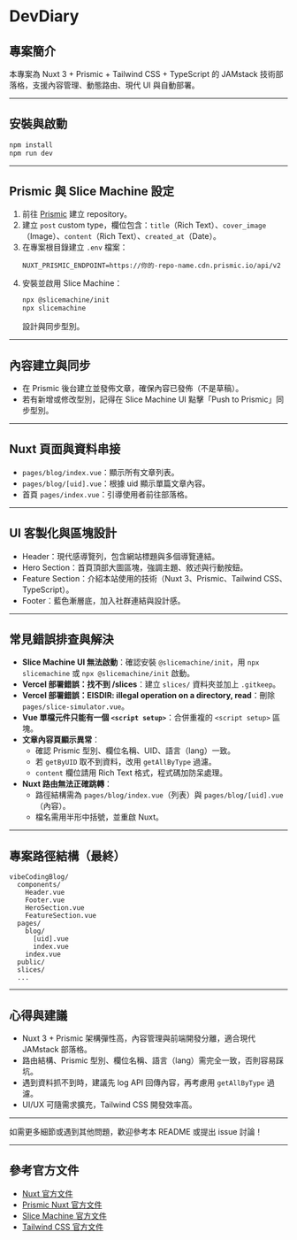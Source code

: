 # DevDiary

## 專案簡介

本專案為 Nuxt 3 + Prismic + Tailwind CSS + TypeScript 的 JAMstack 技術部落格，支援內容管理、動態路由、現代 UI 與自動部署。

---

## 安裝與啟動

```bash
npm install
npm run dev
```

---

## Prismic 與 Slice Machine 設定

1. 前往 [Prismic](https://prismic.io/) 建立 repository。
2. 建立 `post` custom type，欄位包含：`title`（Rich Text）、`cover_image`（Image）、`content`（Rich Text）、`created_at`（Date）。
3. 在專案根目錄建立 `.env` 檔案：
   ```
   NUXT_PRISMIC_ENDPOINT=https://你的-repo-name.cdn.prismic.io/api/v2
   ```
4. 安裝並啟用 Slice Machine：
   ```bash
   npx @slicemachine/init
   npx slicemachine
   ```
   設計與同步型別。

---

## 內容建立與同步

- 在 Prismic 後台建立並發佈文章，確保內容已發佈（不是草稿）。
- 若有新增或修改型別，記得在 Slice Machine UI 點擊「Push to Prismic」同步型別。

---

## Nuxt 頁面與資料串接

- `pages/blog/index.vue`：顯示所有文章列表。
- `pages/blog/[uid].vue`：根據 uid 顯示單篇文章內容。
- 首頁 `pages/index.vue`：引導使用者前往部落格。

---

## UI 客製化與區塊設計

- Header：現代感導覽列，包含網站標題與多個導覽連結。
- Hero Section：首頁頂部大圖區塊，強調主題、敘述與行動按鈕。
- Feature Section：介紹本站使用的技術（Nuxt 3、Prismic、Tailwind CSS、TypeScript）。
- Footer：藍色漸層底，加入社群連結與設計感。

---

## 常見錯誤排查與解決

- **Slice Machine UI 無法啟動**：確認安裝 `@slicemachine/init`，用 `npx slicemachine` 或 `npx @slicemachine/init` 啟動。
- **Vercel 部署錯誤：找不到 /slices**：建立 `slices/` 資料夾並加上 `.gitkeep`。
- **Vercel 部署錯誤：EISDIR: illegal operation on a directory, read**：刪除 `pages/slice-simulator.vue`。
- **Vue 單檔元件只能有一個 `<script setup>`**：合併重複的 `<script setup>` 區塊。
- **文章內容頁顯示異常**：
  - 確認 Prismic 型別、欄位名稱、UID、語言（lang）一致。
  - 若 `getByUID` 取不到資料，改用 `getAllByType` 過濾。
  - `content` 欄位請用 Rich Text 格式，程式碼加防呆處理。
- **Nuxt 路由無法正確跳轉**：
  - 路徑結構需為 `pages/blog/index.vue`（列表）與 `pages/blog/[uid].vue`（內容）。
  - 檔名需用半形中括號，並重啟 Nuxt。

---

## 專案路徑結構（最終）

```
vibeCodingBlog/
  components/
    Header.vue
    Footer.vue
    HeroSection.vue
    FeatureSection.vue
  pages/
    blog/
      [uid].vue
      index.vue
    index.vue
  public/
  slices/
  ...
```

---

## 心得與建議

- Nuxt 3 + Prismic 架構彈性高，內容管理與前端開發分離，適合現代 JAMstack 部落格。
- 路由結構、Prismic 型別、欄位名稱、語言（lang）需完全一致，否則容易踩坑。
- 遇到資料抓不到時，建議先 log API 回傳內容，再考慮用 `getAllByType` 過濾。
- UI/UX 可隨需求擴充，Tailwind CSS 開發效率高。

---

如需更多細節或遇到其他問題，歡迎參考本 README 或提出 issue 討論！

---

## 參考官方文件

- [Nuxt 官方文件](https://nuxt.com/docs/getting-started/introduction)
- [Prismic Nuxt 官方文件](https://prismic.nuxtjs.org/)
- [Slice Machine 官方文件](https://prismic.io/docs/slice-machine)
- [Tailwind CSS 官方文件](https://tailwindcss.com/docs/installation)
